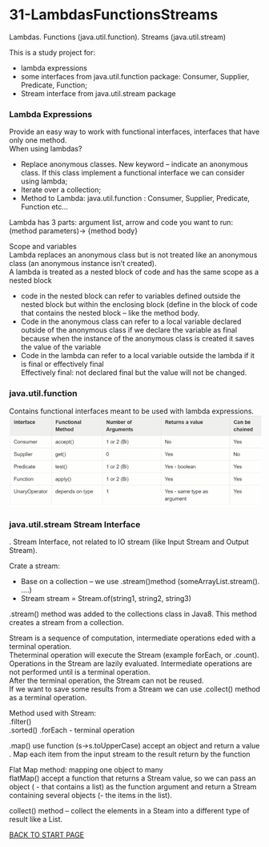 # 31-LambdasFunctionsStreams
Lambdas. Functions (java.util.function). Streams (java.util.stream)

This is a study project for:   
-  lambda expressions   
-  some interfaces from java.util.function package: Consumer, Supplier, Predicate, Function;   
-  Stream interface from java.util.stream package     


### Lambda Expressions  

Provide an easy way to work with functional interfaces, interfaces that have only one method.  
When using lambdas?  
-  Replace anonymous classes. New keyword – indicate an anonymous class. If this class implement a functional interface we can consider using lambda;  
-  Iterate over a collection;  
-  Method to Lambda:  java.util.function : Consumer, Supplier, Predicate, Function etc…   
 
Lambda has 3 parts: argument list, arrow and code you want to run: (method parameters)-> {method body}  


Scope and variables  
Lambda replaces an anonymous class but is not treated like an anonymous class (an anonymous instance isn’t created).   
A lambda is treated as a nested block of code and has the same scope as a nested block  
-  code in the nested block can refer to variables defined outside the nested block but within the enclosing block (define in the block of code that contains the nested block – like the method body.  
-  Code in the anonymous class  can refer to a local  variable declared outside of the anonymous class if we declare the variable as final because when the instance of the anonymous class is created it saves the value of the variable  
-  Code in the lambda can refer to a local variable outside the lambda if it is final or effectively final  
Effectively final: not declared final but the value will not be changed.  

### java.util.function  

Contains functional interfaces meant to be used with lambda expressions.  
![functions:](/functions.png)  


### java.util.stream Stream Interface  
.
Stream Interface, not related to IO stream (like Input Stream and Output Stream).  

Crate a stream:  
-  Base on a collection – we use .stream()method (someArrayList.stream(). ….)  
-  Stream<String> stream = Stream.of(string1, string2, string3)  

.stream() method was added to the collections class in Java8. This method creates a stream from a collection.   
  
Stream  is a sequence of computation, intermediate operations eded with a terminal operation.  
Theterminal operation will execute the Stream (example forEach,  or .count).  
Operations in the Stream are lazily evaluated. Intermediate operations are not performed until is a terminal operation.  
After the terminal operation, the Stream can not be reused.   
If we want to save some results from a Stream we can use .collect() method as a terminal operation.  
  
Method used with Stream:   
.filter()  
.sorted()
.forEach - terminal operation  

.map() use function (s->s.toUpperCase) accept an object and return a value . Map each item from the input stream to the result return by the function   

Flat Map method: mapping one object to many  
flatMap() accept a function that returns a Stream value, so we can pass an object ( - that contains a list) as the function argument and return a Stream containing several objects (- the items in the list).  

collect() method – collect the elements in a Steam into a different type of result like a List.  
  
[BACK TO START PAGE](https://github.com/FlorescuAndrei/Start.git)
